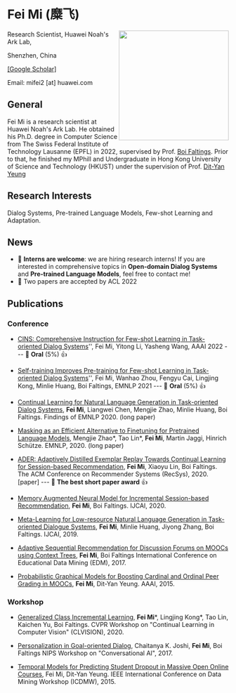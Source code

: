# Fei Mi (糜飞)

<img align="right" height="250" src="https://user-images.githubusercontent.com/2612775/155544406-0db03a08-2076-4553-b75a-0edeafc78e94.JPG">
Research Scientist, Huawei Noah's Ark Lab,

Shenzhen, China

[[Google Scholar]](https://scholar.google.com/citations?user=gX3493QAAAAJ&hl=zh-CN)

Email: mifei2 [at] huawei.com  

## General

Fei Mi is a research scientist at Huawei Noah's Ark Lab. He obtained his Ph.D. degree in Computer Science from The Swiss Federal Institute of Technology Lausanne (EPFL) in 2022, supervised by Prof. [Boi Faltings](https://lia.epfl.ch/~faltings/). Prior to that, he finished my MPhill and Undergraduate in Hong Kong University of Science and Technology (HKUST) under the supervision of Prof. [Dit-Yan Yeung](https://sites.google.com/view/dyyeung)

## Research Interests
Dialog Systems, Pre-trained Language Models, Few-shot Learning and Adaptation.

## News
- :cherries: **Interns are welcome**: we are hiring research interns! If you are interested in comprehensive topics in **Open-domain Dialog Systems** and **Pre-trained Language Models**, feel free to contact me!
- :cherries: Two papers are accepted by ACL 2022

## Publications
### Conference
- [CINS: Comprehensive Instruction for Few-shot Learning in Task-oriented Dialog Systems](https://arxiv.org/abs/2109.04645)'', Fei Mi, Yitong Li, Yasheng Wang, AAAI 2022  ---  :cherries: **Oral** (5%) :+1:

- [Self-training Improves Pre-training for Few-shot Learning in Task-oriented Dialog Systems](https://aclanthology.org/2021.emnlp-main.142/)'', Fei Mi, Wanhao Zhou, Fengyu Cai, Lingjing Kong, Minlie Huang, Boi Faltings, EMNLP 2021  ---  :cherries: **Oral** (5%) :+1:

- [Continual Learning for Natural Language Generation in Task-oriented Dialog Systems](https://aclanthology.org/2020.findings-emnlp.310/), 
**Fei Mi**, Liangwei Chen, Mengjie Zhao, Minlie Huang, Boi Faltings. 
Findings of EMNLP 2020. (long paper) 

- [Masking as an Efficient Alternative to Finetuning for Pretrained Language Models](https://aclanthology.org/2020.emnlp-main.174/), Mengjie Zhao*, Tao Lin*, **Fei Mi**, Martin Jaggi, Hinrich Schütze. 
EMNLP, 2020. (long paper) 

- [ADER: Adaptively Distilled Exemplar Replay Towards Continual Learning for Session-based Recommendation](https://dl.acm.org/doi/abs/10.1145/3383313.3412218?casa_token=845HSBo8dhAAAAAA:FjbqVZkxhi0TwGNo2vjapqlQP-qsCc-iG6ZNnpmigsnZ_6G4Nb_RGUIn_djWHp667fFNZzSFqCVv), **Fei Mi**, Xiaoyu Lin, Boi Faltings. 
The ACM Conference on Recommender Systems (RecSys), 2020. [paper]   ---  :cherries: **The best short paper award** :+1:

- [Memory Augmented Neural Model for Incremental Session-based Recommendation](https://www.ijcai.org/proceedings/2020/0300.pdf), **Fei Mi**, Boi Faltings. 
IJCAI, 2020.

- [Meta-Learning for Low-resource Natural Language Generation in Task-oriented Dialogue Systems](https://www.ijcai.org/proceedings/2019/0437.pdf), **Fei Mi**, Minlie Huang, Jiyong Zhang, Boi Faltings. 
IJCAI, 2019. 

- [Adaptive Sequential Recommendation for Discussion Forums on MOOCs using Context Trees](http://educationaldatamining.org/EDM2017/proc_files/papers/paper_25.pdf), **Fei Mi**, Boi Faltings
International Conference on Educational Data Mining (EDM), 2017.

- [Probabilistic Graphical Models for Boosting Cardinal and Ordinal Peer Grading in MOOCs](https://www.aaai.org/ocs/index.php/AAAI/AAAI15/paper/viewPaper/9534), **Fei Mi**, Dit-Yan Yeung.
AAAI, 2015.

### Workshop
- [Generalized Class Incremental Learning](https://openaccess.thecvf.com/content_CVPRW_2020/html/w15/Mi_Generalized_Class_Incremental_Learning_CVPRW_2020_paper.html), **Fei Mi***, Lingjing Kong*, Tao Lin, Kaichen Yu, Boi Faltings. CVPR Workshop on "Continual Learning in Computer Vision" (CLVISION), 2020.

- [Personalization in Goal-oriented Dialog](https://arxiv.org/abs/1706.07503), Chaitanya K. Joshi, **Fei Mi**, Boi Faltings
NIPS Workshop on "Conversational AI", 2017.

- [Temporal Models for Predicting Student Dropout in Massive Open Online Courses](https://dl.acm.org/doi/abs/10.1109/ICDMW.2015.174), Fei Mi, Dit-Yan Yeung.
IEEE International Conference on Data Mining Workshop (ICDMW), 2015.
